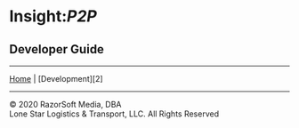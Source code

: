# Insight:*P2P*  
## Developer Guide
____________________________________________________________________________________________________  
[Home][1] | [Development][2]  


  
  
____________________________________________________________________________________________________   
© 2020 RazorSoft Media, DBA  
       Lone Star Logistics & Transport, LLC. All Rights Reserved  

[1]: ../../README.md
